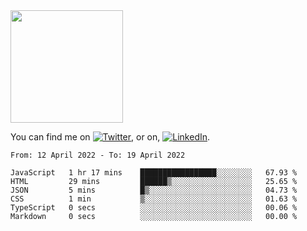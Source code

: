 <!-- ![visitors](https://visitor-badge.glitch.me/badge?page_id=page.id) -->

<img height="180em" src="https://github-readme-stats.vercel.app/api?username=alihernandez&show_icons=true&hide_border=true&&count_private=true&include_all_commits=true" />

<!-- Actual text -->

You can find me on [![Twitter][1.2]][1], or on, [![LinkedIn][2.2]][2].

<!-- Icons -->

[1.2]: http://i.imgur.com/wWzX9uB.png (twitter icon without padding)
[2.2]: https://raw.githubusercontent.com/MartinHeinz/MartinHeinz/master/linkedin-3-16.png (LinkedIn icon without padding)

<!-- Links to your social media accounts -->

[1]: https://twitter.com/phantomramen
[2]: https://www.linkedin.com/in/ali-hernandez-96b1b71a9/

<!--START_SECTION:waka-->

```text
From: 12 April 2022 - To: 19 April 2022

JavaScript   1 hr 17 mins    █████████████████░░░░░░░░   67.93 %
HTML         29 mins         ██████▒░░░░░░░░░░░░░░░░░░   25.65 %
JSON         5 mins          █▒░░░░░░░░░░░░░░░░░░░░░░░   04.73 %
CSS          1 min           ▒░░░░░░░░░░░░░░░░░░░░░░░░   01.63 %
TypeScript   0 secs          ░░░░░░░░░░░░░░░░░░░░░░░░░   00.06 %
Markdown     0 secs          ░░░░░░░░░░░░░░░░░░░░░░░░░   00.00 %
```

<!--END_SECTION:waka-->
